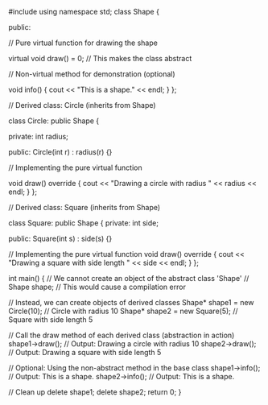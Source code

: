 #include <iostream>
using namespace std;
class Shape {

public:

// Pure virtual function for drawing the shape

   virtual void draw() = 0;  // This makes the class abstract

// Non-virtual method for demonstration (optional)

   void info() {
        cout << "This is a shape." << endl;
    }
};

// Derived class: Circle (inherits from Shape)

class Circle: public Shape {

private:
    int radius;

public:
    Circle(int r) : radius(r) {}

// Implementing the pure virtual function

   void draw() override {
        cout << "Drawing a circle with radius " << radius << endl;
    }
};

// Derived class: Square (inherits from Shape)

class Square: public Shape {
private:
    int side;

public:
    Square(int s) : side(s) {}

// Implementing the pure virtual function
    void draw() override {
        cout << "Drawing a square with side length " << side << endl;
    }
};

int main() {
    // We cannot create an object of the abstract class 'Shape'
    // Shape shape;  // This would cause a compilation error

// Instead, we can create objects of derived classes
    Shape* shape1 = new Circle(10);  // Circle with radius 10
    Shape* shape2 = new Square(5);   // Square with side length 5

// Call the draw method of each derived class (abstraction in action)
    shape1->draw();  // Output: Drawing a circle with radius 10
    shape2->draw();  // Output: Drawing a square with side length 5

// Optional: Using the non-abstract method in the base class
    shape1->info();  // Output: This is a shape.
    shape2->info();  // Output: This is a shape.

// Clean up
    delete shape1;
    delete shape2;
    return 0;
}
